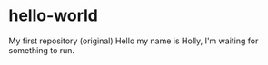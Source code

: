 # hello-world
My first repository (original)
Hello my name is Holly, I'm waiting for something to run.

